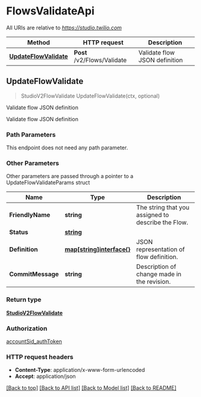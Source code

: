 # FlowsValidateApi

All URIs are relative to *https://studio.twilio.com*

Method | HTTP request | Description
------------- | ------------- | -------------
[**UpdateFlowValidate**](FlowsValidateApi.md#UpdateFlowValidate) | **Post** /v2/Flows/Validate | Validate flow JSON definition



## UpdateFlowValidate

> StudioV2FlowValidate UpdateFlowValidate(ctx, optional)

Validate flow JSON definition

Validate flow JSON definition

### Path Parameters

This endpoint does not need any path parameter.

### Other Parameters

Other parameters are passed through a pointer to a UpdateFlowValidateParams struct


Name | Type | Description
------------- | ------------- | -------------
**FriendlyName** | **string** | The string that you assigned to describe the Flow.
**Status** | [**string**](string.md) | 
**Definition** | [**map[string]interface{}**](map[string]interface{}.md) | JSON representation of flow definition.
**CommitMessage** | **string** | Description of change made in the revision.

### Return type

[**StudioV2FlowValidate**](StudioV2FlowValidate.md)

### Authorization

[accountSid_authToken](../README.md#accountSid_authToken)

### HTTP request headers

- **Content-Type**: application/x-www-form-urlencoded
- **Accept**: application/json

[[Back to top]](#) [[Back to API list]](../README.md#documentation-for-api-endpoints)
[[Back to Model list]](../README.md#documentation-for-models)
[[Back to README]](../README.md)

